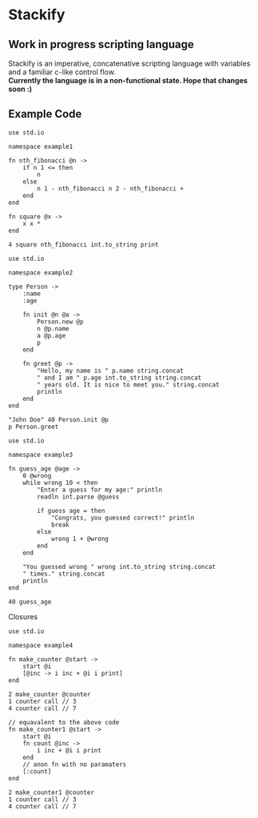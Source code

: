 # Stackify
## Work in progress scripting language
Stackify is an imperative, concatenative scripting language with variables and a familiar c-like control flow.
<br>
**Currently the language is in a non-functional state. Hope that changes soon :)**

## Example Code
```
use std.io

namespace example1

fn nth_fibonacci @n ->
    if n 1 <= then
        n
    else
        n 1 - nth_fibonacci n 2 - nth_fibonacci +
    end
end

fn square @x ->
    x x *
end

4 square nth_fibonacci int.to_string print
```

```
use std.io

namespace example2

type Person ->
    :name
    :age

    fn init @n @a ->
        Person.new @p
        n @p.name
        a @p.age
        p
    end

    fn greet @p ->
        "Hello, my name is " p.name string.concat
        " and I am " p.age int.to_string string.concat
        " years old. It is nice to meet you." string.concat
        println
    end
end

"John Doe" 40 Person.init @p
p Person.greet
```

```
use std.io

namespace example3

fn guess_age @age ->
    0 @wrong
    while wrong 10 < then
        "Enter a guess for my age:" println
        readln int.parse @guess

        if guess age = then
            "Congrats, you guessed correct!" println
            break
        else
            wrong 1 + @wrong
        end
    end

    "You guessed wrong " wrong int.to_string string.concat
    " times." string.concat
    println
end

40 guess_age
```

Closures
```
use std.io

namespace example4

fn make_counter @start ->
    start @i
    [@inc -> i inc + @i i print]
end

2 make_counter @counter
1 counter call // 3
4 counter call // 7

// equavalent to the above code
fn make_counter1 @start ->
    start @i
    fn count @inc ->
        i inc + @i i print
    end
    // anon fn with no paramaters
    [:count]
end

2 make_counter1 @counter
1 counter call // 3
4 counter call // 7
```